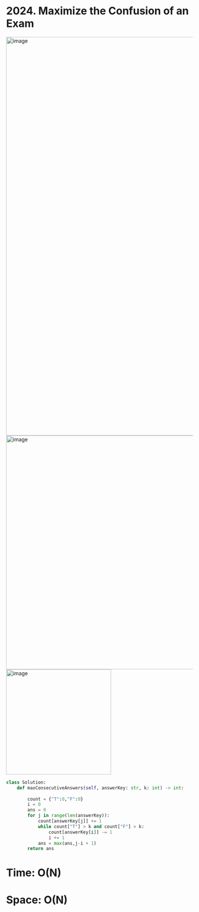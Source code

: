 # 2024. Maximize the Confusion of an Exam

<img width="1072" alt="image" src="https://github.com/jatinbhutka/LeetCode-2022/assets/35987583/9279c675-5e4b-4fb4-8c23-a1ab67b7d6aa">
<img width="629" alt="image" src="https://github.com/jatinbhutka/LeetCode-2022/assets/35987583/ab718676-0f95-4424-87a8-72098e4260da">
<img width="283" alt="image" src="https://github.com/jatinbhutka/LeetCode-2022/assets/35987583/e2e55396-dca0-4021-975c-954c99cd9d9e">


```python
class Solution:
    def maxConsecutiveAnswers(self, answerKey: str, k: int) -> int:
        
        count = {"T":0,"F":0}
        i = 0
        ans = 0
        for j in range(len(answerKey)):
            count[answerKey[j]] += 1
            while count["T"] > k and count["F"] > k:
                count[answerKey[i]] -= 1
                i += 1
            ans = max(ans,j-i + 1)
        return ans
```

# Time: O(N)
# Space: O(N)
